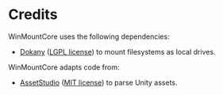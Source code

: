 # Credits

WinMountCore uses the following dependencies:

* [Dokany](https://github.com/dokan-dev/dokany) ([LGPL license](https://github.com/dokan-dev/dokany/blob/master/license.lgpl.txt)) to mount filesystems as local drives.

WinMountCore adapts code from:

* [AssetStudio](https://github.com/Perfare/AssetStudio) ([MIT license](https://github.com/Perfare/AssetStudio/blob/master/LICENSE)) to parse Unity assets.
